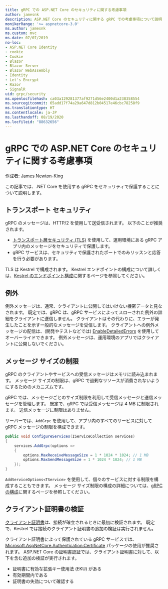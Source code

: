```yaml
---
title: gRPC での ASP.NET Core のセキュリティに関する考慮事項
author: jamesnk
description: ASP.NET Core のセキュリティに関する gRPC での考慮事項について説明します。
monikerRange: '>= aspnetcore-3.0'
ms.author: jamesnk
ms.custom: mvc
ms.date: 07/07/2019
no-loc:
- ASP.NET Core Identity
- cookie
- Cookie
- Blazor
- Blazor Server
- Blazor WebAssembly
- Identity
- Let's Encrypt
- Razor
- SignalR
uid: grpc/security
ms.openlocfilehash: ca03a129281377af9271d56e2400d1a238358554
ms.sourcegitcommit: 65add17f74a29a647d812b04517e46cbc78258f9
ms.translationtype: HT
ms.contentlocale: ja-JP
ms.lasthandoff: 08/19/2020
ms.locfileid: "88632656"
---
```

# <a name="security-considerations-in-grpc-for-aspnet-core"></a>gRPC での ASP.NET Core のセキュリティに関する考慮事項

作成者: [James Newton-King](https://twitter.com/jamesnk)

この記事では、.NET Core を使用する gRPC をセキュリティで保護することについて説明します。

## <a name="transport-security"></a>トランスポート セキュリティ

gRPC のメッセージは、HTTP/2 を使用して送受信されます。 以下のことが推奨されます。

* [トランスポート層セキュリティ (TLS)](https://tools.ietf.org/html/rfc5246) を使用して、運用環境にある gRPC アプリ内のメッセージをセキュリティで保護します。
* gRPC サービスは、セキュリティで保護されたポートでのみリッスンと応答を行う必要があります。

TLS は Kestrel で構成されます。 Kestrel エンドポイントの構成について詳しくは、[Kestrel のエンドポイント構成](xref:fundamentals/servers/kestrel#endpoint-configuration)に関するページを参照してください。

## <a name="exceptions"></a>例外

例外メッセージは、通常、クライアントに公開してはいけない機密データと見なされます。 既定では、gRPC は、gRPC サービスによってスローされた例外の詳細をクライアントに送信しません。 クライアントはその代わりに、エラーが発生したことを示す一般的なメッセージを受信します。 クライアントへの例外メッセージの配信は、(開発やテストなどでは) [EnableDetailedErrors](xref:grpc/configuration#configure-services-options) を使用してオーバーライドできます。 例外メッセージは、運用環境のアプリではクライアントに公開しないでください。

## <a name="message-size-limits"></a>メッセージ サイズの制限

gRPC のクライアントやサービスへの受信メッセージはメモリに読み込まれます。 メッセージ サイズの制限は、gRPC で過剰なリソースが消費されないようにするためのメカニズムです。

gRPC では、メッセージごとのサイズ制限を利用して受信メッセージと送信メッセージを管理します。 既定で、gRPC では受信メッセージは 4 MB に制限されます。 送信メッセージに制限はありません。

サーバーでは、`AddGrpc` を使用して、アプリ内のすべてのサービスに対して gRPC メッセージの制限を構成できます。

```csharp
public void ConfigureServices(IServiceCollection services)
{
    services.AddGrpc(options =>
    {
        options.MaxReceiveMessageSize = 1 * 1024 * 1024; // 1 MB
        options.MaxSendMessageSize = 1 * 1024 * 1024; // 1 MB
    });
}
```

`AddServiceOptions<TService>` を使用して、個々のサービスに対する制限を構成することもできます。 メッセージ サイズ制限の構成の詳細については、[gRPC の構成](xref:grpc/configuration)に関するページを参照してください。

## <a name="client-certificate-validation"></a>クライアント証明書の検証

[クライアント証明書](https://tools.ietf.org/html/rfc5246#section-7.4.4)は、接続が確立されるときに最初に検証されます。 既定で、Kestrel では接続のクライアント証明書の追加の検証は実行されません。

クライアント証明書によって保護されている gRPC サービスでは、[Microsoft.AspNetCore.Authentication.Certificate](xref:security/authentication/certauth) パッケージの使用が推奨されます。 ASP.NET Core の証明書認証では、クライアント証明書に対して、以下を含む追加の検証が実行されます。

* 証明書に有効な拡張キー使用法 (EKU) がある
* 有効期間内である
* 証明書の失効について確認する
